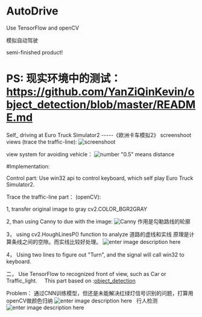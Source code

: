 # AutoDrive
Use TensorFlow and openCV 

模拟自动驾驶

semi-finished product!

# PS: 现实环境中的测试：https://github.com/YanZiQinKevin/object_detection/blob/master/README.md  


Self_ driving at Euro Truck Simulator2
 -----《欧洲卡车模拟2》
screenshoot views (trace the traffic-line):
![screenshoot](https://github.com/YanZiQinKevin/AutoDrive/blob/master/screenshoot/476419097427111374.jpg)

view system for avoiding vehicle：
![number "0.5" means distance](https://github.com/YanZiQinKevin/AutoDrive/blob/master/screenshoot/547439799077907042.jpg)


#Implementation:

Control part: Use win32 api to control keyboard, which self play Euro Truck Simulator2.

Trace the traffic-line part： (openCV):

  1, transfer original image to gray  cv2.COLOR_BGR2GRAY
  
  2, than using Canny to due with the image:
  ![Canny](https://github.com/YanZiQinKevin/AutoDrive/blob/master/screenshoot/truck_Canny.png)
  作用是勾勒路线的轮廓
  
  3， using cv2.HoughLinesP() function to analyze 道路的虚线和实线
         原理是计算条线之间的空隙。而实线比较好处理。
         ![enter image description here](https://github.com/YanZiQinKevin/AutoDrive/blob/master/screenshoot/truck_line.png)
   
 4， Using two lines to figure out "Turn", and the signal will call  win32 to keyboard.


二， Use TensorFlow to recognized front of view, such as Car or Traffic_light. 
      This part based on  :[object_detection](https://github.com/YanZiQinKevin/object_detection)
		
Problem： 通过CNN训练模型，但还是未能解决红绿灯信号识别的问题，打算用openCV做颜色归纳
![enter image description here](https://github.com/YanZiQinKevin/AutoDrive/blob/master/screenshoot/truck_light.png)  
行人检测
![enter image description here](https://github.com/YanZiQinKevin/AutoDrive/blob/master/screenshoot/WechatIMG60.jpeg)
